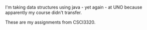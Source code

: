 I'm taking data structures using java - yet again - at UNO because apparently my course didn't transfer.

These are my assignments from CSCI3320.
